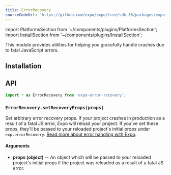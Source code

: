 ```yaml
---
title: ErrorRecovery
sourceCodeUrl: 'https://github.com/expo/expo/tree/sdk-36/packages/expo-error-recovery'
---
```


import PlatformsSection from '~/components/plugins/PlatformsSection';
import InstallSection from '~/components/plugins/InstallSection';

This module provides utilities for helping you gracefully handle crashes due to fatal JavaScript errors.

<PlatformsSection android emulator ios simulator web />

## Installation

<InstallSection packageName="expo-error-recovery" />

## API

```js
import * as ErrorRecovery from 'expo-error-recovery';
```

### `ErrorRecovery.setRecoveryProps(props)`

Set arbitrary error recovery props. If your project crashes in production as a result of a fatal JS error, Expo will reload your project. If you've set these props, they'll be passed to your reloaded project's initial props under `exp.errorRecovery`. [Read more about error handling with Expo](../../guides/errors/).

#### Arguments

- **props (_object_)** -- An object which will be passed to your reloaded project's initial props if the project was reloaded as a result of a fatal JS error.

#
